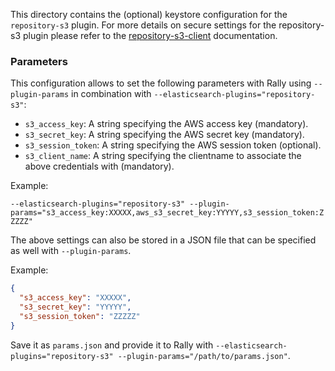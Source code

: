 This directory contains the (optional) keystore configuration for the `repository-s3` plugin.
For more details on secure settings for the repository-s3 plugin please refer to the [repository-s3-client](https://www.elastic.co/guide/en/elasticsearch/plugins/current/repository-s3-client.html) documentation.

### Parameters

This configuration allows to set the following parameters with Rally using `--plugin-params` in combination with `--elasticsearch-plugins="repository-s3"`:

* `s3_access_key`: A string specifying the AWS access key (mandatory).
* `s3_secret_key`: A string specifying the AWS secret key (mandatory).
* `s3_session_token`: A string specifying the AWS session token (optional).
* `s3_client_name`: A string specifying the clientname to associate the above credentials with (mandatory).

Example:

`--elasticsearch-plugins="repository-s3" --plugin-params="s3_access_key:XXXXX,aws_s3_secret_key:YYYYY,s3_session_token:ZZZZZ"`

The above settings can also be stored in a JSON file that can be specified as well with `--plugin-params`.

Example:

```json
{
  "s3_access_key": "XXXXX",
  "s3_secret_key": "YYYYY",
  "s3_session_token": "ZZZZZ"
}
```   

Save it as `params.json` and provide it to Rally with `--elasticsearch-plugins="repository-s3" --plugin-params="/path/to/params.json"`.
